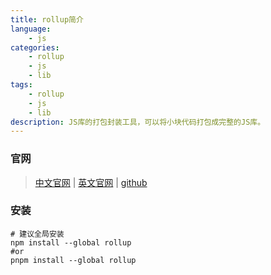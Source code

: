 ```yaml
---
title: rollup简介
language:
    - js
categories:
    - rollup
    - js
    - lib
tags:
    - rollup
    - js
    - lib
description: JS库的打包封装工具，可以将小块代码打包成完整的JS库。
---
```


### 官网

> [中文官网](https://www.rollupjs.com/) | [英文官网](https://rollupjs.org/guide/en/) | [github](https://github.com/rollup/rollup)

### 安装

```shell
# 建议全局安装
npm install --global rollup
#or
pnpm install --global rollup
```
